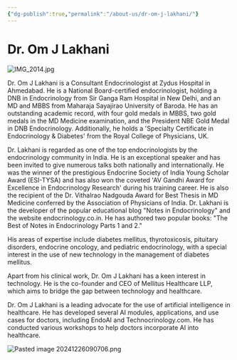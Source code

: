 ```yaml
---
{"dg-publish":true,"permalink":"/about-us/dr-om-j-lakhani/"}
---
```



<script data-goatcounter="https://endocrinologyindia.goatcounter.com/count" async src="//gc.zgo.at/count.js"></script>

# Dr. Om J Lakhani

![IMG_2014.jpg](/img/user/attachments/IMG_2014.jpg)

Dr. Om J Lakhani is a Consultant Endocrinologist at Zydus Hospital in Ahmedabad. He is a National Board-certified endocrinologist, holding a DNB in Endocrinology from Sir Ganga Ram Hospital in New Delhi, and an MD and MBBS from Maharaja Sayajirao University of Baroda. He has an outstanding academic record, with four gold medals in MBBS, two gold medals in the MD Medicine examination, and the President NBE Gold Medal in DNB Endocrinology. Additionally, he holds a 'Specialty Certificate in Endocrinology & Diabetes' from the Royal College of Physicians, UK.

Dr. Lakhani is regarded as one of the top endocrinologists by the endocrinology community in India. He is an exceptional speaker and has been invited to give numerous talks both nationally and internationally. He was the winner of the prestigious Endocrine Society of India Young Scholar Award (ESI-TYSA) and has also won the coveted 'AV Gandhi Award for Excellence in Endocrinology Research' during his training career. He is also the recipient of the Dr. Vithalrao Nadgouda Award for Best Thesis in MD Medicine conferred by the Association of Physicians of India. Dr. Lakhani is the developer of the popular educational blog "Notes in Endocrinology" and the website endocrinology.co.in. He has authored two popular books: "The Best of Notes in Endocrinology Parts 1 and 2."

His areas of expertise include diabetes mellitus, thyrotoxicosis, pituitary disorders, endocrine oncology, and pediatric endocrinology, with a special interest in the use of new technology in the management of diabetes mellitus.

Apart from his clinical work, Dr. Om J Lakhani has a keen interest in technology. He is the co-founder and CEO of Mellitus Healthcare LLP, which aims to bridge the gap between technology and healthcare.

Dr. Om J Lakhani is a leading advocate for the use of artificial intelligence in healthcare. He has developed several AI modules, applications, and use cases for doctors, including EndoAI and Technocrinology.com. He has conducted various workshops to help doctors incorporate AI into healthcare.

![Pasted image 20241226090706.png](/img/user/attachments/Pasted%20image%2020241226090706.png)